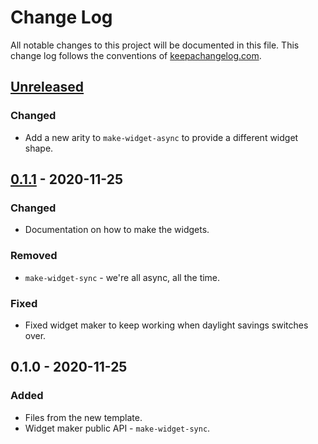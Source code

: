 # Change Log
All notable changes to this project will be documented in this file. This change log follows the conventions of [keepachangelog.com](http://keepachangelog.com/).

## [Unreleased]
### Changed
- Add a new arity to `make-widget-async` to provide a different widget shape.

## [0.1.1] - 2020-11-25
### Changed
- Documentation on how to make the widgets.

### Removed
- `make-widget-sync` - we're all async, all the time.

### Fixed
- Fixed widget maker to keep working when daylight savings switches over.

## 0.1.0 - 2020-11-25
### Added
- Files from the new template.
- Widget maker public API - `make-widget-sync`.

[Unreleased]: https://github.com/your-name/practicalver2/compare/0.1.1...HEAD
[0.1.1]: https://github.com/your-name/practicalver2/compare/0.1.0...0.1.1
